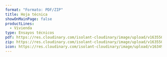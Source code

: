 ```yaml
---
format: "Formato: PDF/ZIP"
title: Hoja técnica
showOnMainPage: false
productLines:
  - Vivienda
type: Ensayos técnicos
pdf: https://res.cloudinary.com/isolant-cloudinary/image/upload/v1635508587/website-2021/downloads/atacama-hoja-tecnica.pdf
zip: https://res.cloudinary.com/isolant-cloudinary/image/upload/v1635508587/website-2021/downloads/atacama-hoja-tecnica_zip.zip
icon: https://res.cloudinary.com/isolant-cloudinary/image/upload/v1634905826/website-2021/downloads/file.svg
---
```

